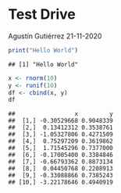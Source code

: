 Test Drive
================
Agustín Gutiérrez
21-11-2020

``` r
print("Hello World")
```

    ## [1] "Hello World"

``` r
x <- rnorm(10)
y <- runif(10)
df <- cbind(x, y)
df
```

    ##                 x         y
    ##  [1,] -0.30529668 0.9048339
    ##  [2,]  0.13412312 0.3538761
    ##  [3,] -1.05327806 0.4271509
    ##  [4,]  0.75297209 0.3619862
    ##  [5,]  1.71545296 0.7377000
    ##  [6,] -0.17005400 0.3384846
    ##  [7,] -0.66793362 0.8873134
    ##  [8,]  0.04450768 0.2208913
    ##  [9,] -0.33088866 0.7385243
    ## [10,] -3.22178646 0.4940919
